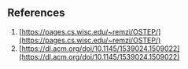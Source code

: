 
References
----
1. [https://pages.cs.wisc.edu/~remzi/OSTEP/](https://pages.cs.wisc.edu/~remzi/OSTEP/)
1. [https://dl.acm.org/doi/10.1145/1539024.1509022](https://dl.acm.org/doi/10.1145/1539024.1509022)
